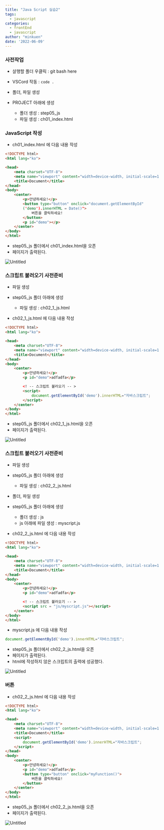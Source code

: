 ```yaml
---
title: "Java Script 실습2"
tags:
  - javascript
categories:
  - frontEnd 
  - javascript
author: "minkuen"
date: '2022-06-09'
---
```


 
### 사전작업

- 살행할 폴더 우클릭 : git bash here
- VSCord 작동 : `code .`

- 폴더, 파일 생성
- PROJECT 아래에 생성
    - 폴더 생성 : step05_js
    - 파일 생성 : ch01_index.html

### JavaScript 작성

- ch01_index.html 에 다음 내용 작성

```html
<!DOCTYPE html>
<html lang="ko">

<head>
    <meta charset="UTF-8">
    <meta name="viewport" content="width=device-width, initial-scale=1.0">
    <title>Document</title>
</head>
<body>
    <center>
        <p>안녕하세요!</p>
        <button type="button" onclick="document.getElementById"
        ('demo').innerHTML = Date()">
            버튼을 클릭하세요!
        </button>
        <p id="demo"></p>
    </center>
</body>
</html>
```

- step05_js 폴더에서 ch01_index.html을 오픈
- 페이지가 출력된다.

![Untitled](/images/javaScript_practice_2/Untitled.png)

### 스크립트 불러오기 사전준비

- 파일 생성
- step05_js 폴더 아래에 생성
    - 파일 생성 : ch02_1_js.html
    
- ch02_1_js.html 에 다음 내용 작성

```html
<!DOCTYPE html>
<html lang="ko">

<head>
    <meta charset="UTF-8">
    <meta name="viewport" content="width=device-width, initial-scale=1.0">
    <title>Document</title>
</head>
<body>
    <center>
        <p>안녕하세요!</p>
        <p id="demo">adfadfa</p>

        <! -- 스크립트 불러오기 -- >
        <script>
            document.getElementById('demo').innerHTML="자바스크립트";
        </script>
    </center>
</body>
</html>
```

- step05_js 폴더에서 ch02_1_js.html을 오픈
- 페이지가 출력된다.

![Untitled](/images/javaScript_practice_2/Untitled%201.png)

### 스크립트 불러오기 사전준비

- 파일 생성
- step05_js 폴더 아래에 생성
    - 파일 생성 : ch02_2_js.html
    
- 폴더, 파일 생성
- step05_js 폴더 아래에 생성
    - 폴더 생성 : js
    - js 아래에 파일 생성 : myscript.js

- ch02_2_js.html 에 다음 내용 작성

```html
<!DOCTYPE html>
<html lang="ko">

<head>
    <meta charset="UTF-8">
    <meta name="viewport" content="width=device-width, initial-scale=1.0">
    <title>Document</title>
</head>
<body>
    <center>
        <p>안녕하세요!</p>
        <p id="demo">adfadfa</p>

        <! -- 스크립트 불러오기 -- >
        <script src = "js/myscript.js"></script>
    </center>
</body>
</html>
```

- myscript.js 에 다음 내용 작성

```jsx
document.getElementById('demo').innerHTML="자바스크립트";
```

- step05_js 폴더에서 ch02_2_js.html을 오픈
- 페이지가 출력된다.
- html에 작성하지 않은 스크립트의 출력에 성공했다.

![Untitled](/images/javaScript_practice_2/Untitled%202.png)

### 버튼

- ch02_2_js.html 에 다음 내용 작성

```html
<!DOCTYPE html>
<html lang="ko">

<head>
    <meta charset="UTF-8">
    <meta name="viewport" content="width=device-width, initial-scale=1.0">
    <title>Document</title>
    <script>
        document.getElementById('demo').innerHTML="자바스크립트";
    </script>
</head>
<body>
    <center>
        <p>안녕하세요!</p>
        <p id="demo">adfadfa</p>
        <button type="button" onclick="myFunction()">
            버튼을 클릭하세요!
        </button>
    </center>
</body>
</html>
```

- step05_js 폴더에서 ch02_2_js.html을 오픈
- 페이지가 출력된다.

![Untitled](/images/javaScript_practice_2/Untitled%203.png)